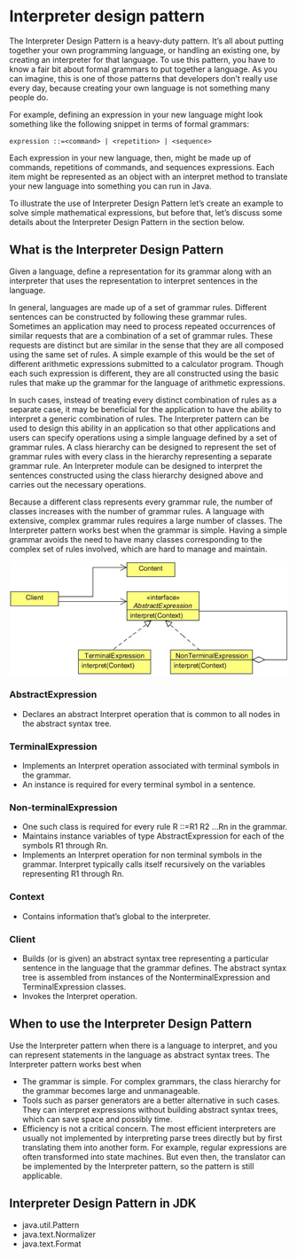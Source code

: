 # Interpreter design pattern

The Interpreter Design Pattern is a heavy-duty pattern. It’s all about putting together your own programming language, or
handling an existing one, by creating an interpreter for that language. To use this pattern, you have to know a fair bit about
formal grammars to put together a language. As you can imagine, this is one of those patterns that developers don’t really use
every day, because creating your own language is not something many people do.

For example, defining an expression in your new language might look something like the following snippet in terms of formal
grammars:
```
expression ::=<command> | <repetition> | <sequence>
```

Each expression in your new language, then, might be made up of commands, repetitions of commands, and sequences expressions.
Each item might be represented as an object with an interpret method to translate your new language into something you
can run in Java.

To illustrate the use of Interpreter Design Pattern let’s create an example to solve simple mathematical expressions, but before
that, let’s discuss some details about the Interpreter Design Pattern in the section below.


## What is the Interpreter Design Pattern

Given a language, define a representation for its grammar along with an interpreter that uses the representation to interpret
sentences in the language.

In general, languages are made up of a set of grammar rules. Different sentences can be constructed by following these grammar
rules. Sometimes an application may need to process repeated occurrences of similar requests that are a combination of a set of
grammar rules. These requests are distinct but are similar in the sense that they are all composed using the same set of rules.
A simple example of this would be the set of different arithmetic expressions submitted to a calculator program. Though each
such expression is different, they are all constructed using the basic rules that make up the grammar for the language of arithmetic
expressions.

In such cases, instead of treating every distinct combination of rules as a separate case, it may be beneficial for the application
to have the ability to interpret a generic combination of rules. The Interpreter pattern can be used to design this ability in an
application so that other applications and users can specify operations using a simple language defined by a set of grammar rules.
A class hierarchy can be designed to represent the set of grammar rules with every class in the hierarchy representing a separate
grammar rule. An Interpreter module can be designed to interpret the sentences constructed using the class hierarchy designed
above and carries out the necessary operations.

Because a different class represents every grammar rule, the number of classes increases with the number of grammar rules. A
language with extensive, complex grammar rules requires a large number of classes. The Interpreter pattern works best
 when the grammar is simple. Having a simple grammar avoids the need to have many classes corresponding to the 
 complex set of rules involved, which are hard to manage and maintain.
 
![UML Diagram](https://github.com/ani03sha/CSFundamentals/blob/master/DesignPatterns/Java/DesignPatterns/src/main/java/org/redquark/csfundamentals/designpatterns/behavioral/interpreter/.ProblemStatement.MD_images/UML%20Diagram%20-%20Interpreter.png)


### AbstractExpression
- Declares an abstract Interpret operation that is common to all nodes in the abstract syntax tree.

### TerminalExpression
- Implements an Interpret operation associated with terminal symbols in the grammar.
- An instance is required for every terminal symbol in a sentence.


### Non-terminalExpression
- One such class is required for every rule R ::=R1 R2 ...Rn in the grammar.
- Maintains instance variables of type AbstractExpression for each of the symbols R1 through Rn.
- Implements an Interpret operation for non terminal symbols in the grammar. Interpret typically calls itself 
recursively on the variables representing R1 through Rn.

### Context
- Contains information that’s global to the interpreter.

### Client
- Builds (or is given) an abstract syntax tree representing a particular sentence in the language that the grammar 
defines. The abstract syntax tree is assembled from instances of the NonterminalExpression and TerminalExpression 
classes.
- Invokes the Interpret operation.


## When to use the Interpreter Design Pattern

Use the Interpreter pattern when there is a language to interpret, and you can represent statements in the language 
as abstract syntax trees. The Interpreter pattern works best when

- The grammar is simple. For complex grammars, the class hierarchy for the grammar becomes large and unmanageable. 
- Tools such as parser generators are a better alternative in such cases. They can interpret expressions without 
building abstract syntax trees, which can save space and possibly time.
- Efficiency is not a critical concern. The most efficient interpreters are usually not implemented by interpreting 
parse trees directly but by first translating them into another form. For example, regular expressions are often 
transformed into state machines. But even then, the translator can be implemented by the Interpreter pattern, so the 
pattern is still applicable.


## Interpreter Design Pattern in JDK
- java.util.Pattern
- java.text.Normalizer
- java.text.Format
